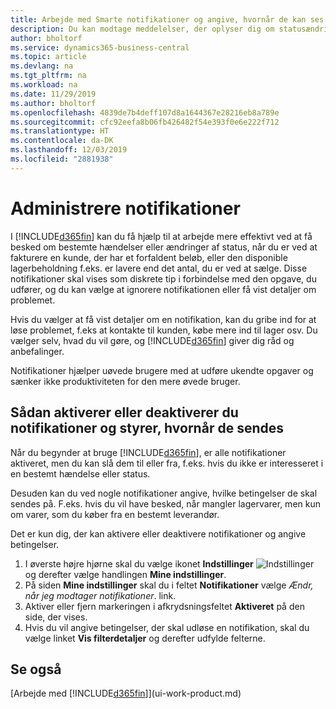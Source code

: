 ```yaml
---
title: Arbejde med Smarte notifikationer og angive, hvornår de kan ses | Microsoft Docs
description: Du kan modtage meddelelser, der oplyser dig om statusændringer eller -begivenheder, f.eks. et forfaldent beløb eller lav lagerbeholdning.
author: bholtorf
ms.service: dynamics365-business-central
ms.topic: article
ms.devlang: na
ms.tgt_pltfrm: na
ms.workload: na
ms.date: 11/29/2019
ms.author: bholtorf
ms.openlocfilehash: 4839de7b4deff107d8a1644367e28216eb8a789e
ms.sourcegitcommit: cfc92eefa8b06fb426482f54e393f0e6e222f712
ms.translationtype: HT
ms.contentlocale: da-DK
ms.lasthandoff: 12/03/2019
ms.locfileid: "2881938"
---
```

# <a name="manage-notifications"></a>Administrere notifikationer

I [!INCLUDE[d365fin](includes/d365fin_md.md)] kan du få hjælp til at arbejde mere effektivt ved at få besked om bestemte hændelser eller ændringer af status, når du er ved at fakturere en kunde, der har et forfaldent beløb, eller den disponible lagerbeholdning f.eks. er lavere end det antal, du er ved at sælge. Disse notifikationer skal vises som diskrete tip i forbindelse med den opgave, du udfører, og du kan vælge at ignorere notifikationen eller få vist detaljer om problemet.  

Hvis du vælger at få vist detaljer om en notifikation, kan du gribe ind for at løse problemet, f.eks at kontakte til kunden, købe mere ind til lager osv. Du vælger selv, hvad du vil gøre, og [!INCLUDE[d365fin](includes/d365fin_md.md)] giver dig råd og anbefalinger.  

Notifikationer hjælper uøvede brugere med at udføre ukendte opgaver og sænker ikke produktiviteten for den mere øvede bruger.  

## <a name="to-turn-notifications-on-or-off-and-control-when-they-are-sent"></a>Sådan aktiverer eller deaktiverer du notifikationer og styrer, hvornår de sendes

Når du begynder at bruge [!INCLUDE[d365fin](includes/d365fin_md.md)], er alle notifikationer aktiveret, men du kan slå dem til eller fra, f.eks. hvis du ikke er interesseret i en bestemt hændelse eller status.  

Desuden kan du ved nogle notifikationer angive, hvilke betingelser de skal sendes på. F.eks. hvis du vil have besked, når mangler lagervarer, men kun om varer, som du køber fra en bestemt leverandør.  

Det er kun dig, der kan aktivere eller deaktivere notifikationer og angive betingelser.  

1. I øverste højre hjørne skal du vælge ikonet **Indstillinger** ![Indstillinger](media/ui-experience/settings_icon_small.png "Ikonet Indstillinger for rollecenter") og derefter vælge handlingen **Mine indstillinger**.  
2. På siden **Mine indstillinger** skal du i feltet **Notifikationer** vælge *Ændr, når jeg modtager notifikationer*. link.  
3. Aktiver eller fjern markeringen i afkrydsningsfeltet **Aktiveret** på den side, der vises.  
4. Hvis du vil angive betingelser, der skal udløse en notifikation, skal du vælge linket **Vis filterdetaljer** og derefter udfylde felterne.  

## <a name="see-also"></a>Se også

[Arbejde med [!INCLUDE[d365fin](includes/d365fin_md.md)]](ui-work-product.md)

